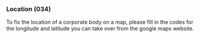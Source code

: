 ### Location (034)

To fix the location of a corporate body on a map, please fill in the codes for the longitude and latitude you can take
over from the google maps website.
